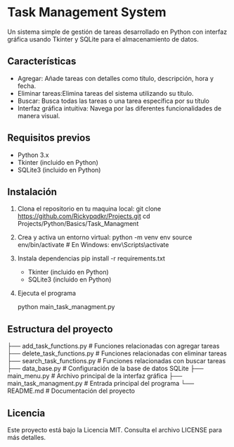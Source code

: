 # Task Management System

Un sistema simple de gestión de tareas desarrollado en Python con interfaz gráfica usando Tkinter y SQLite para el almacenamiento de datos.

## Características

- Agregar: Añade tareas con detalles como título, descripción, hora y fecha.
- Eliminar tareas:Elimina tareas del sistema utilizando su título.
- Buscar:  Busca todas las tareas o una tarea específica por su título
- Interfaz gráfica intuitiva: Navega por las diferentes funcionalidades de manera visual.

## Requisitos previos

- Python 3.x
- Tkinter (incluido en Python)
- SQLite3 (incluido en Python)

## Instalación

1. Clona el repositorio en tu maquina local:
    git clone https://github.com/Rickypqdkr/Projects.git
    cd Projects/Python/Basics/Task_Managment

2. Crea y activa un entorno virtual:
    python -m venv env
    source env/bin/activate   # En Windows: env\Scripts\activate

3. Instala dependencias 
    pip install -r requirements.txt
    - Tkinter (incluido en Python)
    - SQLite3 (incluido en Python)

4. Ejecuta el programa

    python main_task_managment.py

## Estructura del proyecto

├── add_task_functions.py    # Funciones relacionadas con agregar tareas
├── delete_task_functions.py # Funciones relacionadas con eliminar tareas
├── search_task_functions.py # Funciones relacionadas con buscar tareas
├── data_base.py             # Configuración de la base de datos SQLite
├── main_menu.py             # Archivo principal de la interfaz gráfica
├── main_task_managment.py   # Entrada principal del programa
└── README.md                # Documentación del proyecto

## Licencia
Este proyecto está bajo la Licencia MIT. Consulta el archivo LICENSE para más detalles.


